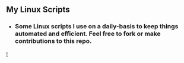 ## My Linux Scripts

- ### Some Linux scripts I use on a daily-basis to keep things automated and efficient. Feel free to fork or make contributions to this repo.

[!](https://raw.githubusercontent.com/majdaltouzach/my-linux-scripts/216da7f125a5ebb3a554e19ce63eb718cc69d4a9/media/images/linux-fastfetch.png)
